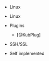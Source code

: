 



- Linux





- Linux















- Plugins
    - [@KubPlug]


- SSH/SSL

- Self implemented



































